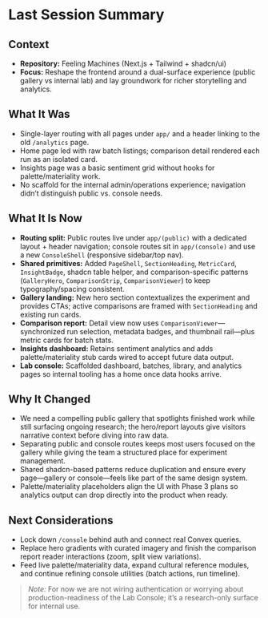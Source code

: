 # Last Session Summary

## Context
- **Repository:** Feeling Machines (Next.js + Tailwind + shadcn/ui)
- **Focus:** Reshape the frontend around a dual-surface experience (public gallery vs internal lab) and lay groundwork for richer storytelling and analytics.

## What It Was
- Single-layer routing with all pages under `app/` and a header linking to the old `/analytics` page.
- Home page led with raw batch listings; comparison detail rendered each run as an isolated card.
- Insights page was a basic sentiment grid without hooks for palette/materiality work.
- No scaffold for the internal admin/operations experience; navigation didn’t distinguish public vs. console needs.

## What It Is Now
- **Routing split:** Public routes live under `app/(public)` with a dedicated layout + header navigation; console routes sit in `app/(console)` and use a new `ConsoleShell` (responsive sidebar/top nav).
- **Shared primitives:** Added `PageShell`, `SectionHeading`, `MetricCard`, `InsightBadge`, shadcn table helper, and comparison-specific patterns (`GalleryHero`, `ComparisonStrip`, `ComparisonViewer`) to keep typography/spacing consistent.
- **Gallery landing:** New hero section contextualizes the experiment and provides CTAs; active comparisons are framed with `SectionHeading` and existing run cards.
- **Comparison report:** Detail view now uses `ComparisonViewer`—synchronized run selection, metadata badges, and thumbnail rail—plus metric cards for batch stats.
- **Insights dashboard:** Retains sentiment analytics and adds palette/materiality stub cards wired to accept future data output.
- **Lab console:** Scaffolded dashboard, batches, library, and analytics pages so internal tooling has a home once data hooks arrive.

## Why It Changed
- We need a compelling public gallery that spotlights finished work while still surfacing ongoing research; the hero/report layouts give visitors narrative context before diving into raw data.
- Separating public and console routes keeps most users focused on the gallery while giving the team a structured place for experiment management.
- Shared shadcn-based patterns reduce duplication and ensure every page—gallery or console—feels like part of the same design system.
- Palette/materiality placeholders align the UI with Phase 3 plans so analytics output can drop directly into the product when ready.

## Next Considerations
- Lock down `/console` behind auth and connect real Convex queries.
- Replace hero gradients with curated imagery and finish the comparison report reader interactions (zoom, split view variations).
- Feed live palette/materiality data, expand cultural reference modules, and continue refining console utilities (batch actions, run timeline).

> _Note:_ For now we are not wiring authentication or worrying about production-readiness of the Lab Console; it’s a research-only surface for internal use.
